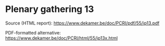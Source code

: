 # Plenary gathering 13

Source (HTML report): https://www.dekamer.be/doc/PCRI/pdf/55/ip13.pdf

PDF-formatted alternative: https://www.dekamer.be/doc/PCRI/html/55/ip13x.html


